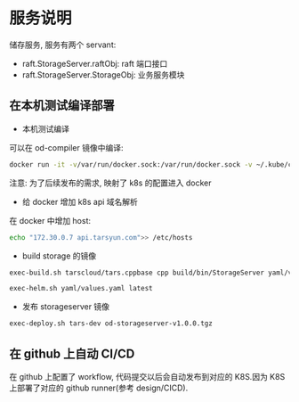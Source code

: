 # 服务说明

储存服务, 服务有两个 servant:

- raft.StorageServer.raftObj: raft 端口接口
- raft.StorageServer.StorageObj: 业务服务模块

## 在本机测试编译部署

- 本机测试编译

可以在 od-compiler 镜像中编译:

```sh
docker run -it -v/var/run/docker.sock:/var/run/docker.sock -v ~/.kube/config:/root/.kube/config -v`pwd`:/data/src --entrypoint=bash ruanshudong/od-compiler
```

注意: 为了后续发布的需求, 映射了 k8s 的配置进入 docker

- 给 docker 增加 k8s api 域名解析

在 docker 中增加 host:

```sh
echo "172.30.0.7 api.tarsyun.com">> /etc/hosts
```

- build storage 的镜像

```sh
exec-build.sh tarscloud/tars.cppbase cpp build/bin/StorageServer yaml/values.yaml latest true
```

```sh
exec-helm.sh yaml/values.yaml latest
```

- 发布 storageserver 镜像

```sh
exec-deploy.sh tars-dev od-storageserver-v1.0.0.tgz
```

## 在 github 上自动 CI/CD

在 github 上配置了 workflow, 代码提交以后会自动发布到对应的 K8S.因为 K8S 上部署了对应的 github runner(参考 design/CICD).
